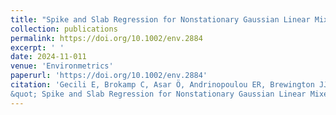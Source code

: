 ```yaml
---
title: "Spike and Slab Regression for Nonstationary Gaussian Linear Mixed Effects Modeling of Rapid Disease Progression."
collection: publications
permalink: https://doi.org/10.1002/env.2884
excerpt: ' '
date: 2024-11-011
venue: 'Environmetrics'
paperurl: 'https://doi.org/10.1002/env.2884'
citation: 'Gecili E, Brokamp C, Asar Ö, Andrinopoulou ER, Brewington JJ, Szczesniak RD. (2024).
&quot; Spike and Slab Regression for Nonstationary Gaussian Linear Mixed Effects Modeling of Rapid Disease Progression.&quot; <i> Discover Data.</i> 2024, 2:10. https://doi.org/10.1002/env.2884.'
---
```


